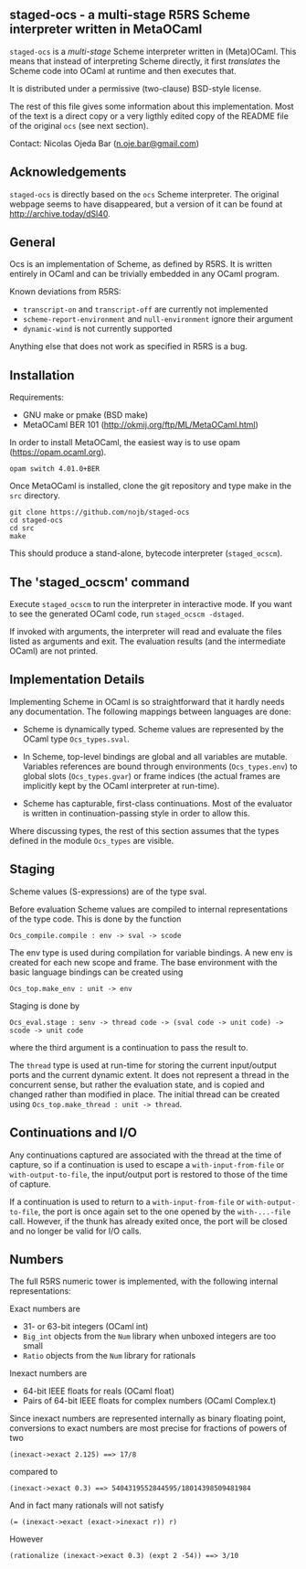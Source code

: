 staged-ocs - a multi-stage R5RS Scheme interpreter written in MetaOCaml
-------------------------------------------------------------------

`staged-ocs` is a *multi-stage* Scheme interpreter written in (Meta)OCaml.  This
means that instead of interpreting Scheme directly, it first *translates* the
Scheme code into OCaml at runtime and then executes that.

It is distributed under a permissive (two-clause) BSD-style license.

The rest of this file gives some information about this implementation.  Most of
the text is a direct copy or a very ligthly edited copy of the README file of
the original `ocs` (see next section).

Contact: Nicolas Ojeda Bar (<n.oje.bar@gmail.com>)

## Acknowledgements

`staged-ocs` is directly based on the `ocs` Scheme interpreter.  The original
webpage seems to have disappeared, but a version of it can be found at
<http://archive.today/dSl40>.

## General

Ocs is an implementation of Scheme, as defined by R5RS.  It is
written entirely in OCaml and can be trivially embedded in any
OCaml program.

Known deviations from R5RS:

- `transcript-on` and `transcript-off` are currently not implemented
- `scheme-report-environment` and `null-environment` ignore their
   argument
- `dynamic-wind` is not currently supported

Anything else that does not work as specified in R5RS is a bug.

## Installation

Requirements:

- GNU make or pmake (BSD make)
- MetaOCaml BER 101 (<http://okmij.org/ftp/ML/MetaOCaml.html>)

In order to install MetaOCaml, the easiest way is to use opam (<https://opam.ocaml.org>).

    opam switch 4.01.0+BER

Once MetaOCaml is installed, clone the git repository and type make in the `src` directory.

    git clone https://github.com/nojb/staged-ocs
    cd staged-ocs
    cd src
    make
 
This should produce a stand-alone, bytecode interpreter (`staged_ocscm`).

## The 'staged_ocscm' command

Execute `staged_ocscm` to run the interpreter in interactive mode.  If you want
to see the generated OCaml code, run `staged_ocscm -dstaged`.

If invoked with arguments, the interpreter will read and evaluate the files
listed as arguments and exit.  The evaluation results (and the intermediate
OCaml) are not printed.

## Implementation Details

Implementing Scheme in OCaml is so straightforward that it hardly
needs any documentation.  The following mappings between languages
are done:

- Scheme is dynamically typed.  Scheme values are represented by
  the OCaml type `Ocs_types.sval`.

- In Scheme, top-level bindings are global and all variables are mutable.
  Variables references are bound through environments (`Ocs_types.env`) to
  global slots (`Ocs_types.gvar`) or frame indices (the actual frames are
  implicitly kept by the OCaml interpreter at run-time).

- Scheme has capturable, first-class continuations.  Most of the evaluator is
  written in continuation-passing style in order to allow this.

Where discussing types, the rest of this section assumes that the types defined
in the module `Ocs_types` are visible.

## Staging

Scheme values (S-expressions) are of the type sval.

Before evaluation Scheme values are compiled to internal representations of the
type code.  This is done by the function

    Ocs_compile.compile : env -> sval -> scode

The env type is used during compilation for variable bindings.  A new env is
created for each new scope and frame.  The base environment with the basic
language bindings can be created using

    Ocs_top.make_env : unit -> env

Staging is done by

    Ocs_eval.stage : senv -> thread code -> (sval code -> unit code) -> scode -> unit code

where the third argument is a continuation to pass the result to.

The `thread` type is used at run-time for storing the current input/output ports
and the current dynamic extent.  It does not represent a thread in the
concurrent sense, but rather the evaluation state, and is copied and changed
rather than modified in place.  The initial thread can be created using
`Ocs_top.make_thread : unit -> thread`.

## Continuations and I/O

Any continuations captured are associated with the thread at the time of
capture, so if a continuation is used to escape a `with-input-from-file` or
`with-output-to-file`, the input/output port is restored to those of the time of
capture.

If a continuation is used to return to a `with-input-from-file` or
`with-output-to-file`, the port is once again set to the one opened by the
`with-...-file` call.  However, if the thunk has already exited once, the port
will be closed and no longer be valid for I/O calls.

## Numbers

The full R5RS numeric tower is implemented, with the following internal
representations:

Exact numbers are

- 31- or 63-bit integers (OCaml int)
- `Big_int` objects from the `Num` library when unboxed integers are
  too small
- `Ratio` objects from the `Num` library for rationals

Inexact numbers are

- 64-bit IEEE floats for reals (OCaml float)
- Pairs of 64-bit IEEE floats for complex numbers (OCaml Complex.t)

Since inexact numbers are represented internally as binary floating point,
conversions to exact numbers are most precise for fractions of powers of two

    (inexact->exact 2.125) ==> 17/8

compared to

    (inexact->exact 0.3) ==> 5404319552844595/18014398509481984

And in fact many rationals will not satisfy

    (= (inexact->exact (exact->inexact r)) r)

However

    (rationalize (inexact->exact 0.3) (expt 2 -54)) ==> 3/10

